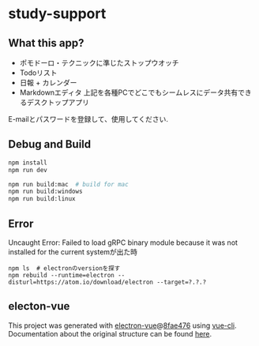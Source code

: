 # study-support
## What this app?
* ポモドーロ・テクニックに準じたストップウオッチ
* Todoリスト
* 日報 + カレンダー
* Markdownエディタ
上記を各種PCでどこでもシームレスにデータ共有できるデスクトップアプリ

E-mailとパスワードを登録して、使用してください.

## Debug and Build
``` bash
npm install
npm run dev

npm run build:mac  # build for mac
npm run build:windows
npm run build:linux
```

## Error
Uncaught Error: Failed to load gRPC binary module because it was not installed for the current systemが出た時
```
npm ls  # electronのversionを探す
npm rebuild --runtime=electron --disturl=https://atom.io/download/electron --target=?.?.?
```

## electon-vue
This project was generated with [electron-vue](https://github.com/SimulatedGREG/electron-vue)@[8fae476](https://github.com/SimulatedGREG/electron-vue/tree/8fae4763e9d225d3691b627e83b9e09b56f6c935) using [vue-cli](https://github.com/vuejs/vue-cli). Documentation about the original structure can be found [here](https://simulatedgreg.gitbooks.io/electron-vue/content/index.html).

